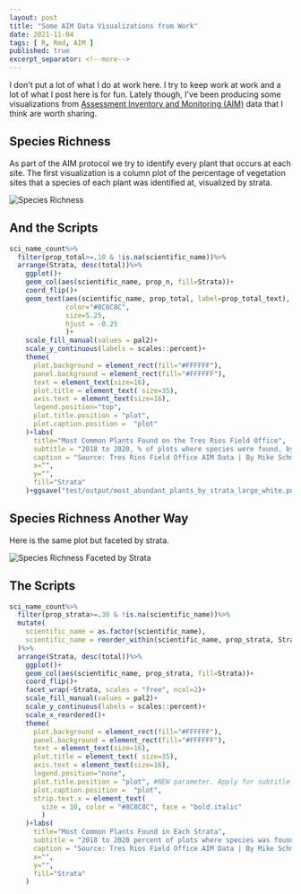 ```yaml
---
layout: post
title: "Some AIM Data Visualizations from Work"
date: 2021-11-04
tags: [ R, Rmd, AIM ]
published: true
excerpt_separator: <!--more-->
---
```


I don't put a lot of what I do at work here.  I try to keep work at work and a lot of what I post here is for fun. Lately though, I've been producing some visualizations from [Assessment Inventory and Monitoring (AIM)](https://aim.landscapetoolbox.org/) data that I think are worth sharing. 

<!--more--> 

## Species Richness

As part of the AIM protocol we try to identify every plant that occurs at each site.  The first visualization is a column plot of the percentage of vegetation sites that a species of each plant was identified  at, visualized by strata.

![Species Richness](/img/r/assets/most_abundant_plants_by_strata_large_white_small_v2.png)

## And the Scripts

```r
sci_name_count%>%
  filter(prop_total>=.10 & !is.na(scientific_name))%>%
  arrange(Strata, desc(total))%>%
    ggplot()+
    geom_col(aes(scientific_name, prop_n, fill=Strata))+
    coord_flip()+
    geom_text(aes(scientific_name, prop_total, label=prop_total_text), 
              color="#8C8C8C", 
              size=5.25,
              hjust = -0.25
              )+
    scale_fill_manual(values = pal2)+
    scale_y_continuous(labels = scales::percent)+
    theme(
      plot.background = element_rect(fill="#FFFFFF"),
      panel.background = element_rect(fill="#FFFFFF"),
      text = element_text(size=16),
      plot.title = element_text( size=35),
      axis.text = element_text(size=16),
      legend.position="top",
      plot.title.position = "plot", 
      plot.caption.position =  "plot"
    )+labs(
      title="Most Common Plants Found on the Tres Rios Field Office",
      subtitle = "2018 to 2020, % of plots where species were found, by Strata.  Only plants that occured on more than 10% of plots are included.",
      caption = "Source: Tres Rios Field Office AIM Data | By Mike Schmidt",
      x="",
      y="",
      fill="Strata"
    )+ggsave("test/output/most_abundant_plants_by_strata_large_white.png", h=45, w=17.5, type="cairo", dpi=600)
```

## Species Richness Another Way 

Here is the same plot but faceted by strata.

![Species Richness Faceted by Strata](/img/r/assets/most_abundant_plants_within_each_strata_large_white2_small.png)

## The Scripts

```r
sci_name_count%>%
  filter(prop_strata>=.30 & !is.na(scientific_name))%>%
  mutate(
    scientific_name = as.factor(scientific_name),
    scientific_name = reorder_within(scientific_name, prop_strata, Strata)
  )%>%
  arrange(Strata, desc(total))%>%
    ggplot()+
    geom_col(aes(scientific_name, prop_strata, fill=Strata))+
    coord_flip()+
    facet_wrap(~Strata, scales = "free", ncol=2)+
    scale_fill_manual(values = pal2)+
    scale_y_continuous(labels = scales::percent)+
    scale_x_reordered()+
    theme(
      plot.background = element_rect(fill="#FFFFFF"),
      panel.background = element_rect(fill="#FFFFFF"),
      text = element_text(size=16),
      plot.title = element_text( size=35),
      axis.text = element_text(size=16),
      legend.position="none",
      plot.title.position = "plot", #NEW parameter. Apply for subtitle too.
      plot.caption.position =  "plot",
      strip.text.x = element_text(
        size = 10, color = "#8C8C8C", face = "bold.italic"
        )
    )+labs(
      title="Most Common Plants Found in Each Strata",
      subtitle = "2018 to 2020 percent of plots where species was found, by Strata.  Only plants that occured on more than 25% plots within a strata are included.",
      caption = "Source: Tres Rios Field Office AIM Data | By Mike Schmidt",
      x="",
      y="",
      fill="Strata"
    )
```

